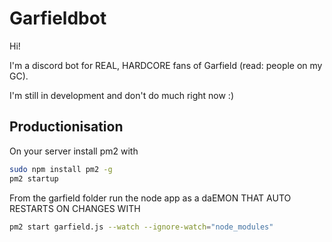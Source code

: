 # Garfieldbot

Hi!

I'm a discord bot for REAL, HARDCORE fans of Garfield (read: people on my GC).

I'm still in development and don't do much right now :)

## Productionisation

On your server install pm2 with 

```bash
sudo npm install pm2 -g
pm2 startup
```

From the garfield folder run the node app as a daEMON THAT AUTO RESTARTS ON CHANGES WITH

```bash
pm2 start garfield.js --watch --ignore-watch="node_modules"
```